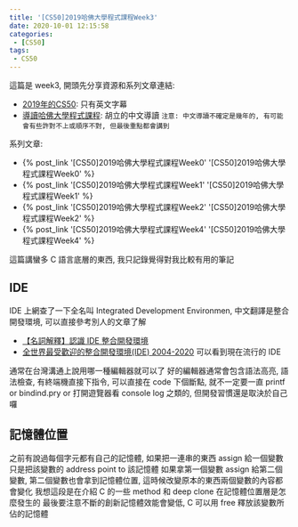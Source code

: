 ```yaml
---
title: '[CS50]2019哈佛大學程式課程Week3'
date: 2020-10-01 12:15:58
categories:
 - [CS50]
tags:
 - CS50
---
```


這篇是 week3, 開頭先分享資源和系列文章連結:

- [2019年的CS50](https://sihhanwang.github.io/2019/04/09/hexo-tutorial/): 只有英文字幕
- [導讀哈佛大學程式課程](https://www.lidemy.com/courses/192307/lectures/3062865): 胡立的中文導讀
`注意: 中文導讀不確定是幾年的, 有可能會有些許對不上或順序不對, 但最後重點都會講到`

系列文章:
- {% post_link '[CS50]2019哈佛大學程式課程Week0' '[CS50]2019哈佛大學程式課程Week0' %}
- {% post_link '[CS50]2019哈佛大學程式課程Week1' '[CS50]2019哈佛大學程式課程Week1' %}
- {% post_link '[CS50]2019哈佛大學程式課程Week2' '[CS50]2019哈佛大學程式課程Week2' %}
- {% post_link '[CS50]2019哈佛大學程式課程Week4' '[CS50]2019哈佛大學程式課程Week4' %}

這篇講蠻多 C 語言底層的東西, 我只記錄覺得對我比較有用的筆記

## IDE

IDE 上網查了一下全名叫 Integrated Development Environmen, 中文翻譯是整合開發環境, 可以直接參考別人的文章了解
- [【名詞解釋】認識 IDE 整合開發環境](https://makerpro.cc/2015/08/what-is-ide/)
- [全世界最受歡迎的整合開發環境(IDE) 2004-2020](https://www.youtube.com/watch?v=rUd4skgVT74) 可以看到現在流行的 IDE

通常在台灣溝通上說用哪一種編輯器就可以了
好的編輯器通常會包含語法高亮, 語法檢查, 有終端機直接下指令, 可以直接在 code 下個斷點, 就不一定要一直 printf or bindind.pry or 打開遊覽器看 console log 之類的, 但開發習慣還是取決於自己囉

## 記憶體位置

之前有說過每個字元都有自己的記憶體, 如果把一連串的東西 assign 給一個變數只是把該變數的 address point to 該記憶體
如果拿第一個變數 assign 給第二個變數, 第二個變數也會拿到記憶體位置, 這時候改變原本的東西兩個變數的內容都會變化
我想這段是在介紹 C 的一些 method 和 deep clone 在記憶體位置層是怎麼發生的
最後要注意不斷的創新記憶體效能會變低, C 可以用 free 釋放該變數所佔的記憶體

